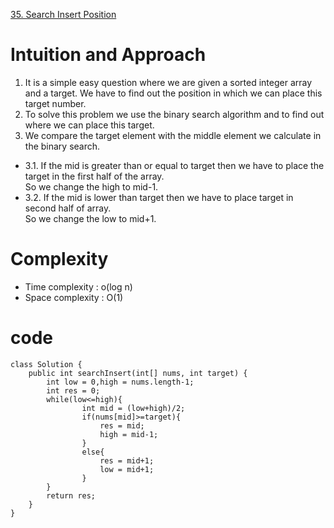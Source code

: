 [35. Search Insert Position](https://leetcode.com/problems/search-insert-position/description/)


# Intuition and Approach

1. It is a simple easy question where we are given a sorted integer array  and a target. We have to find out the position in which we can place this target number.
2. To solve this problem we use the binary search algorithm and to find out where we can place this target.
3. We compare the target element with the middle element we calculate in the binary search. 
- 3.1. If the mid is greater than or equal to target then we have to place the target in the first half of the array.  
So we change the high to mid-1.
- 3.2. If the mid is lower than target then we have to place target in second half of array.  
So we change the low to mid+1.

# Complexity

- Time complexity : o(log n)
- Space complexity : O(1)

# code
```
class Solution {
    public int searchInsert(int[] nums, int target) {
        int low = 0,high = nums.length-1;
        int res = 0;
        while(low<=high){
                int mid = (low+high)/2;
                if(nums[mid]>=target){
                    res = mid;
                    high = mid-1;
                }
                else{
                    res = mid+1;
                    low = mid+1;
                }
        }
        return res;
    }
}
```
  